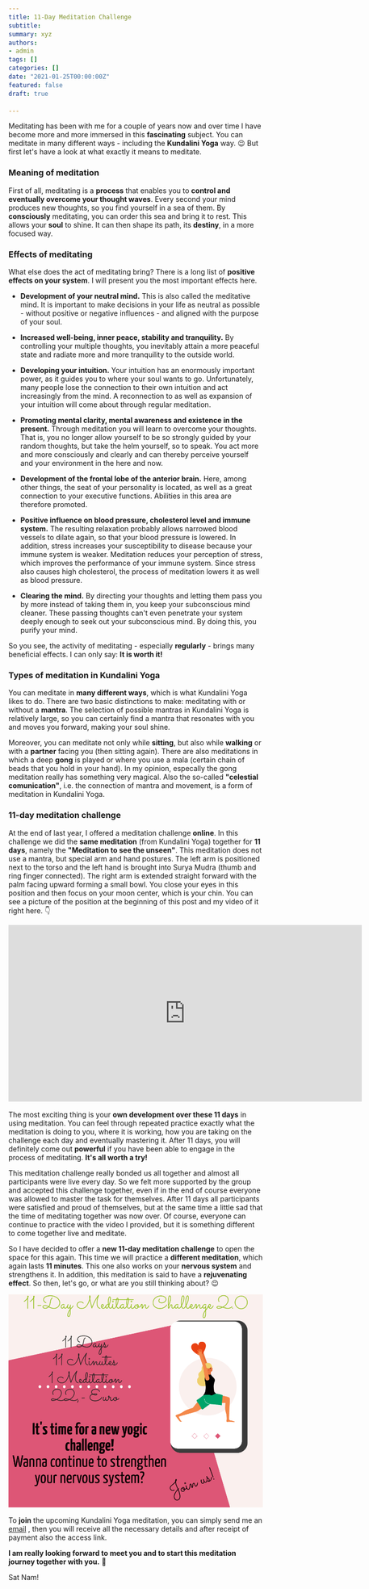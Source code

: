 ```yaml
---
title: 11-Day Meditation Challenge
subtitle:  
summary: xyz 
authors:
- admin
tags: []
categories: []
date: "2021-01-25T00:00:00Z"
featured: false
draft: true

---
```


Meditating has been with me for a couple of years now and over time I have become more and more immersed in this **fascinating** subject. You can meditate in many different ways - including the **Kundalini Yoga** way. 😉 
But first let's have a look at what exactly it means to meditate.

### Meaning of meditation

First of all, meditating is a **process** that enables you to **control and eventually overcome your thought waves**. Every second your mind produces new thoughts, so you find yourself in a sea of them. By **consciously** meditating, you can order this sea and bring it to rest. This allows your **soul** to shine. It can then shape its path, its **destiny**, in a more focused way. 

### Effects of meditating

What else does the act of meditating bring? There is a long list of **positive effects on your system**. I will present you the most important effects here.

- **Development of your neutral mind.** This is also called the meditative mind. It is important to make decisions in your life as neutral as possible - without positive or negative influences - and aligned with the purpose of your soul.

- **Increased well-being, inner peace, stability and tranquility.** By controlling your multiple thoughts, you inevitably attain a more peaceful state and radiate more and more tranquility to the outside world.

- **Developing your intuition.** Your intuition has an enormously important power, as it guides you to where your soul wants to go. Unfortunately, many people lose the connection to their own intuition and act increasingly from the mind. A reconnection to as well as expansion of your intuition will come about through regular meditation.

- **Promoting mental clarity, mental awareness and existence in the present.** Through meditation you will learn to overcome your thoughts. That is, you no longer allow yourself to be so strongly guided by your random thoughts, but take the helm yourself, so to speak. You act more and more consciously and clearly and can thereby perceive yourself and your environment in the here and now. 

- **Development of the frontal lobe of the anterior brain.** Here, among other things, the seat of your personality is located, as well as a great connection to your executive functions. Abilities in this area are therefore promoted.

- **Positive influence on blood pressure, cholesterol level and immune system.** 
The resulting relaxation probably allows narrowed blood vessels to dilate again, so that your blood pressure is lowered. In addition, stress increases your susceptibility to disease because your immune system is weaker. Meditation reduces your perception of stress, which improves the performance of your immune system. Since stress also causes high cholesterol, the process of meditation lowers it as well as blood pressure.

- **Clearing the mind.** By directing your thoughts and letting them pass you by more instead of taking them in, you keep your subconscious mind cleaner. These passing thoughts can't even penetrate your system deeply enough to seek out your subconscious mind. By doing this, you purify your mind. 

So you see, the activity of meditating - especially **regularly** - brings many beneficial effects. I can only say: **It is worth it!** 

### Types of meditation in Kundalini Yoga

You can meditate in **many different ways**, which is what Kundalini Yoga likes to do. There are two basic distinctions to make: meditating with or without a **mantra**. The selection of possible mantras in Kundalini Yoga is relatively large, so you can certainly find a mantra that resonates with you and moves you forward, making your soul shine. 

Moreover, you can meditate not only while **sitting**, but also while **walking** or with a **partner** facing you (then sitting again). There are also meditations in which a deep **gong** is played or where you use a mala (certain chain of beads that you hold in your hand). In my opinion, especally the gong meditation really has something very magical. Also the so-called **"celestial comunication"**, i.e. the connection of mantra and movement, is a form of meditation in Kundalini Yoga. 

### 11-day meditation challenge

At the end of last year, I offered a meditation challenge **online**. In this challenge we did the **same meditation** (from Kundalini Yoga) together for **11 days**, namely the **"Meditation to see the unseen"**. This meditation does not use a mantra, but special arm and hand postures. The left arm is positioned next to the torso and the left hand is brought into Surya Mudra (thumb and ring finger connected). The right arm is extended straight forward with the palm facing upward forming a small bowl. You close your eyes in this position and then focus on your moon center, which is your chin. 
You can see a picture of the position at the beginning of this post and my video of it right here. 👇

<iframe width="700" height="350" src="https://www.youtube.com/embed/wM7-2UzCAjw" frameborder="0" allow="accelerometer; autoplay; clipboard-write; encrypted-media; gyroscope; picture-in-picture" allowfullscreen></iframe>

The most exciting thing is your **own development over these 11 days** in using meditation. You can feel through repeated practice exactly what the meditation is doing to you, where it is working, how you are taking on the challenge each day and eventually mastering it. After 11 days, you will definitely come out **powerful** if you have been able to engage in the process of meditating. **It's all worth a try!**

This meditation challenge really bonded us all together and almost all participants were live every day. So we felt more supported by the group and accepted this challenge together, even if in the end of course everyone was allowed to master the task for themselves. 
After 11 days all participants were satisfied and proud of themselves, but at the same time a little sad that the time of meditating together was now over. Of course, everyone can continue to practice with the video I provided, but it is something different to come together live and meditate. 

So I have decided to offer a **new 11-day meditation challenge** to open the space for this again. This time we will practice a **different meditation**, which again lasts **11 minutes**. This one also works on your **nervous system** and strengthens it. In addition, this meditation is said to have a **rejuvenating effect**. So then, let's go, or what are you still thinking about? 😉

![Take this challenge](Facebook_Post.jpeg)

To **join** the upcoming Kundalini Yoga meditation, you can simply send me an [email](mailto:ruhahealing@gmail.com?subject=Join%20the%20meditation%20challenge)
, then you will receive all the necessary details and after receipt of payment also the access link. 

**I am really looking forward to meet you and to start this meditation journey together with you.** 🙏 

Sat Nam! 